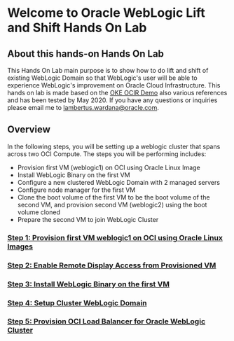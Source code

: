 # Welcome to Oracle WebLogic Lift and Shift Hands On Lab #

## About this hands-on Hands On Lab ##

This Hands On Lab main purpose is to show how to do lift and shift of existing WebLogic Domain so that WebLogic's user will be able to experience WebLogic's improvement on Oracle Cloud Infrastructure. This hands on lab is made based on the [OKE OCIR Demo](https://github.com/yyeung13/oke_ocir_demo/) also various references and has been tested by May 2020. If you have any questions or inquiries please email me to lambertus.wardana@oracle.com.

## Overview

In the following steps, you will be setting up a weblogic cluster that spans across two OCI Compute. The steps you will be performing includes:

- Provision first VM (weblogic1) on OCI using Oracle Linux Image  
- Install WebLogic Binary on the first VM  
- Configure a new clustered WebLogic Domain with 2 managed servers  
- Configure node manager for the first VM  
- Clone the boot volume of the first VM to be the boot volume of the second VM, and provision second VM (weblogic2) using the boot volume cloned  
- Prepare the second VM to join WebLogic Cluster  

### [Step 1: Provision first VM weblogic1 on OCI using Oracle Linux Images](provision.vm.compute.md)

### [Step 2: Enable Remote Display Access from Provisioned VM](enable.remote.display.oci.md)

### [Step 3: Install WebLogic Binary on the first VM](weblogic.installation.oci.md)

### [Step 4: Setup Cluster WebLogic Domain](weblogic.setup.cluster.oci.md)

### [Step 5: Provision OCI Load Balancer for Oracle WebLogic Cluster](provision.lb.oci.md)
